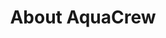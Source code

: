 ---
title: About AquaCrew
description: 아쿠아크루를 소개합니다. 
image:

# Badge style
style:
    background: "#2a9d8f"
    color: "#fff"
---